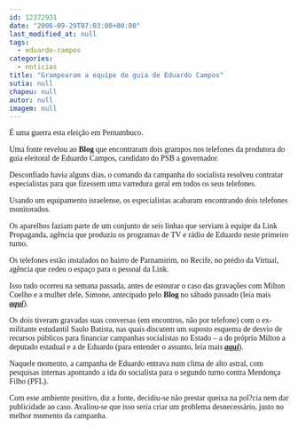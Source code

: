 ```yaml
---
id: 12372931
date: "2006-09-29T07:03:00+00:00"
last_modified_at: null
tags:
  - eduardo-campos
categories:
  - noticias
title: "Grampearam a equipe do guia de Eduardo Campos"
sutia: null
chapeu: null
autor: null
imagem: null
---
```

<p><P><FONT face=Verdana>É uma guerra esta eleição em Pernambuco.</FONT></P></p>
<p><P><FONT face=Verdana>Uma fonte revelou ao <STRONG>Blog</STRONG> que encontraram dois grampos nos telefones da produtora do guia eleitoral de Eduardo Campos, candidato do PSB a governador.</FONT></P></p>
<p><P><FONT face=Verdana>Desconfiado havia alguns dias, o comando da campanha do socialista resolveu contratar especialistas para que fizessem uma varredura geral em todos os seus telefones.</FONT></P></p>
<p><P><FONT face=Verdana>Usando um equipamento israelense, os especialistas acabaram encontrando dois telefones monitorados.</FONT></P></p>
<p><P><FONT face=Verdana>Os aparelhos faziam parte de um conjunto de seis linhas que serviam à equipe da Link Propaganda, agência que produziu os programas de TV e rádio de Eduardo neste primeiro turno.</FONT></P></p>
<p><P><FONT face=Verdana>Os telefones estão instalados no bairro de Parnamirim, no Recife, no prédio da Virtual, agência que cedeu o espaço para o pessoal da Link.</FONT></P></p>
<p><P><FONT face=Verdana>Isso tudo ocorreu na semana passada, antes de estourar o caso das gravações com Milton Coelho e a mulher dele, Simone, antecipado pelo <STRONG>Blog</STRONG> no sábado passado (leia mais <STRONG><EM><A href=\"https://jc3.uol.com.br/blogs/jc/2006/09/23/index.php#1676\" target=_blank>aqui</A></EM></STRONG>).</FONT></P></p>
<p><P><FONT face=Verdana>Os dois tiveram gravadas suas conversas (em encontros, não por telefone) com o ex-militante estudantil Saulo Batista, nas quais discutem um suposto esquema de desvio de recursos públicos para financiar campanhas socialistas no Estado – a do próprio Milton a deputado estadual e a de Eduardo (para entender o assunto, leia mais <STRONG><EM><A href=\"https://jc3.uol.com.br/blogs/jc/2006/09/24/index.php#1711\" target=_blank>aqui</A></EM></STRONG>).</FONT></P></p>
<p><P><FONT face=Verdana>Naquele momento, a campanha de Eduardo entrava num clima de alto astral, com pesquisas internas&nbsp;apontando a ida do socialista para o segundo turno contra Mendonça Filho (PFL).</FONT></P></p>
<p><P><FONT face=Verdana>Com esse ambiente positivo, diz a fonte, decidiu-se não prestar queixa na pol?cia nem dar publicidade ao caso. Avaliou-se que isso seria criar um problema desnecessário, justo no melhor momento da campanha.</FONT></P> </p>
